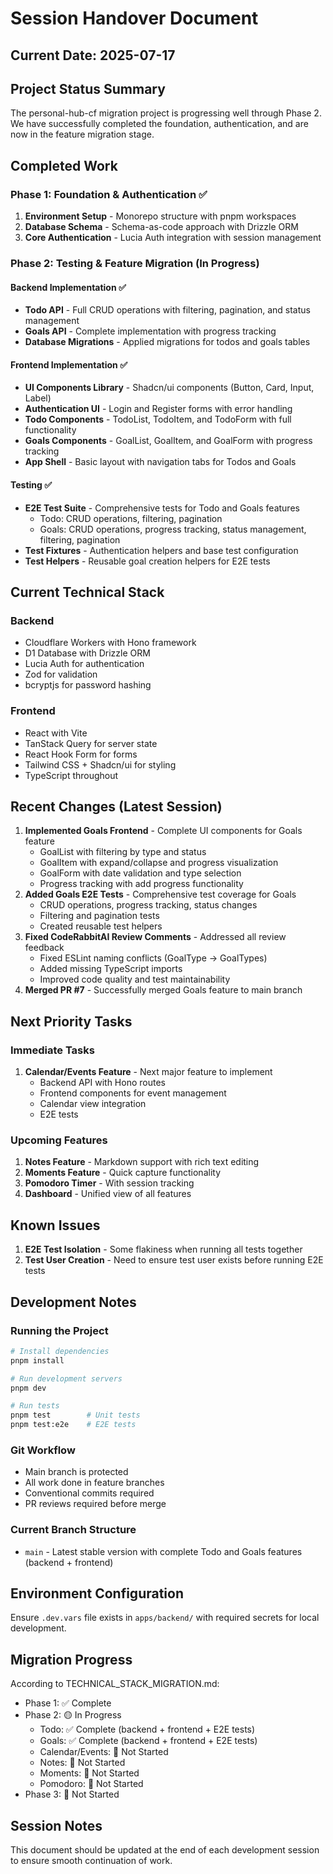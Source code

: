 # Session Handover Document

## Current Date: 2025-07-17

## Project Status Summary

The personal-hub-cf migration project is progressing well through Phase 2. We have successfully completed the foundation, authentication, and are now in the feature migration stage.

## Completed Work

### Phase 1: Foundation & Authentication ✅
1. **Environment Setup** - Monorepo structure with pnpm workspaces
2. **Database Schema** - Schema-as-code approach with Drizzle ORM
3. **Core Authentication** - Lucia Auth integration with session management

### Phase 2: Testing & Feature Migration (In Progress)

#### Backend Implementation ✅
- **Todo API** - Full CRUD operations with filtering, pagination, and status management
- **Goals API** - Complete implementation with progress tracking
- **Database Migrations** - Applied migrations for todos and goals tables

#### Frontend Implementation ✅
- **UI Components Library** - Shadcn/ui components (Button, Card, Input, Label)
- **Authentication UI** - Login and Register forms with error handling
- **Todo Components** - TodoList, TodoItem, and TodoForm with full functionality
- **Goals Components** - GoalList, GoalItem, and GoalForm with progress tracking
- **App Shell** - Basic layout with navigation tabs for Todos and Goals

#### Testing ✅
- **E2E Test Suite** - Comprehensive tests for Todo and Goals features
  - Todo: CRUD operations, filtering, pagination
  - Goals: CRUD operations, progress tracking, status management, filtering, pagination
- **Test Fixtures** - Authentication helpers and base test configuration
- **Test Helpers** - Reusable goal creation helpers for E2E tests

## Current Technical Stack

### Backend
- Cloudflare Workers with Hono framework
- D1 Database with Drizzle ORM
- Lucia Auth for authentication
- Zod for validation
- bcryptjs for password hashing

### Frontend
- React with Vite
- TanStack Query for server state
- React Hook Form for forms
- Tailwind CSS + Shadcn/ui for styling
- TypeScript throughout

## Recent Changes (Latest Session)

1. **Implemented Goals Frontend** - Complete UI components for Goals feature
   - GoalList with filtering by type and status
   - GoalItem with expand/collapse and progress visualization
   - GoalForm with date validation and type selection
   - Progress tracking with add progress functionality
2. **Added Goals E2E Tests** - Comprehensive test coverage for Goals
   - CRUD operations, progress tracking, status changes
   - Filtering and pagination tests
   - Created reusable test helpers
3. **Fixed CodeRabbitAI Review Comments** - Addressed all review feedback
   - Fixed ESLint naming conflicts (GoalType → GoalTypes)
   - Added missing TypeScript imports
   - Improved code quality and test maintainability
4. **Merged PR #7** - Successfully merged Goals feature to main branch

## Next Priority Tasks

### Immediate Tasks
1. **Calendar/Events Feature** - Next major feature to implement
   - Backend API with Hono routes
   - Frontend components for event management
   - Calendar view integration
   - E2E tests

### Upcoming Features
1. **Notes Feature** - Markdown support with rich text editing
2. **Moments Feature** - Quick capture functionality
3. **Pomodoro Timer** - With session tracking
4. **Dashboard** - Unified view of all features

## Known Issues

1. **E2E Test Isolation** - Some flakiness when running all tests together
2. **Test User Creation** - Need to ensure test user exists before running E2E tests

## Development Notes

### Running the Project
```bash
# Install dependencies
pnpm install

# Run development servers
pnpm dev

# Run tests
pnpm test        # Unit tests
pnpm test:e2e    # E2E tests
```

### Git Workflow
- Main branch is protected
- All work done in feature branches
- Conventional commits required
- PR reviews required before merge

### Current Branch Structure
- `main` - Latest stable version with complete Todo and Goals features (backend + frontend)

## Environment Configuration

Ensure `.dev.vars` file exists in `apps/backend/` with required secrets for local development.

## Migration Progress

According to TECHNICAL_STACK_MIGRATION.md:
- Phase 1: ✅ Complete
- Phase 2: 🟡 In Progress
  - Todo: ✅ Complete (backend + frontend + E2E tests)
  - Goals: ✅ Complete (backend + frontend + E2E tests)
  - Calendar/Events: 🔲 Not Started
  - Notes: 🔲 Not Started
  - Moments: 🔲 Not Started
  - Pomodoro: 🔲 Not Started
- Phase 3: 🔲 Not Started

## Session Notes

This document should be updated at the end of each development session to ensure smooth continuation of work.